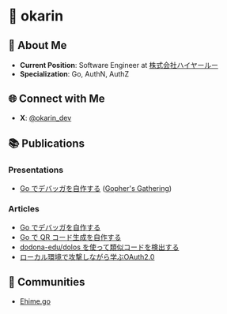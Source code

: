 # 🥦 okarin

## 🚀 About Me

- **Current Position**: Software Engineer at [株式会社ハイヤールー](https://hireroo.io/)
- **Specialization**: Go, AuthN, AuthZ

## 🌐 Connect with Me

- **X**: [@okarin_dev](https://x.com/okarin_dev)

## 📚 Publications

### Presentations
- [Go でデバッガを自作する](https://www.docswell.com/s/hireroo/54V99N-gophers-gathering-how-to-build-go-debugguer/) ([Gopher's Gathering](https://connpass.com/event/329963/))

### Articles
- [Go でデバッガを自作する](https://zenn.dev/ksrnnb/books/build_your_own_go_debugger)
- [Go で QR コード生成を自作する](https://zenn.dev/ksrnnb/articles/25cbd71bef10c7)
- [dodona-edu/dolos を使って類似コードを検出する](https://hireroo.io/journal/tech/similar-code-using-dolos)
- [ローカル環境で攻撃しながら学ぶOAuth2.0](https://zenn.dev/ksrnnb/articles/697b34703a36a1)

## 🏡 Communities
- [Ehime.go](https://ehimego.connpass.com/)
